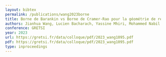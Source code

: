 ```yaml
---
layout: bibtex
permalink: /publications/wang2023borne
title: Borne de Barankin vs Borne de Cramer-Rao pour la géométrie de réseaux d’antennes en radioastronomie
authors: Jianhua Wang, Lucien Bacharach, Yassine Mhiri, Mohammed Nabil El Korso, Pascal Larzabal
conference: GRETSI
year: 2023
url: https://gretsi.fr/data/colloque/pdf/2023_wang1095.pdf
pdf: https://gretsi.fr/data/colloque/pdf/2023_wang1095.pdf
type: inproceedings
---
```

